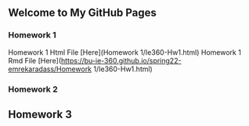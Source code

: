 ## Welcome to My GitHub Pages


### Homework 1 
Homework 1 Html File [Here](Homework 1/Ie360-Hw1.html)
Homework 1 Rmd File [Here](https://bu-ie-360.github.io/spring22-emrekaradass/Homework 1/Ie360-Hw1.html)

### Homework 2 


## Homework 3 


